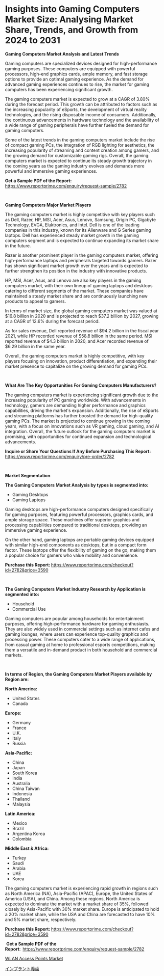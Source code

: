 <p><h1>Insights into Gaming Computers Market Size: Analysing Market Share, Trends, and Growth from 2024 to 2031</h1></p><p><strong>Gaming Computers Market Analysis and Latest Trends</strong></p>
<p><p>Gaming computers are specialized devices designed for high-performance gaming purposes. These computers are equipped with powerful processors, high-end graphics cards, ample memory, and fast storage options to provide an optimal gaming experience. As the demand for advanced gaming experiences continues to rise, the market for gaming computers has been experiencing significant growth.</p><p>The gaming computers market is expected to grow at a CAGR of 3.80% during the forecast period. This growth can be attributed to factors such as the increasing popularity of eSports, the development of virtual reality technologies, and the rising disposable income of consumers. Additionally, the continuous advancements in hardware technology and the availability of a wide range of gaming peripherals have further fueled the demand for gaming computers.</p><p>Some of the latest trends in the gaming computers market include the rise of compact gaming PCs, the integration of RGB lighting for aesthetics, the increasing popularity of streaming and content creation among gamers, and the growing demand for customizable gaming rigs. Overall, the gaming computers market is expected to continue its steady growth trajectory in the coming years as the gaming industry evolves and demands more powerful and immersive gaming experiences.</p></p>
<p><strong>Get a Sample PDF of the Report:&nbsp;</strong> <a href="https://www.reportprime.com/enquiry/request-sample/2782">https://www.reportprime.com/enquiry/request-sample/2782</a></p>
<p>&nbsp;</p>
<p><strong>Gaming Computers Major Market Players</strong></p>
<p><p>The gaming computers market is highly competitive with key players such as Dell, Razer, HP, MSI, Acer, Asus, Lenovo, Samsung, Origin PC, Gigabyte Technology, EVGA, Eluktronics, and Intel. Dell is one of the leading companies in this industry, known for its Alienware and G Series gaming laptops. Dell has experienced steady market growth in the gaming computers segment and is expected to continue expanding its market share in the future.</p><p>Razer is another prominent player in the gaming computers market, offering high-performance laptops and peripherals targeted towards gamers. Razer has shown significant market growth over the years and is expected to further strengthen its position in the industry with innovative products.</p><p>HP, MSI, Acer, Asus, and Lenovo are also key players in the gaming computers market, with their own lineup of gaming laptops and desktops catering to different segments of the market. These companies have maintained a steady market share and are continuously launching new products to appeal to gamers.</p><p>In terms of market size, the global gaming computers market was valued at $16.8 billion in 2020 and is projected to reach $37.2 billion by 2027, growing at a CAGR of 12.6% during the forecast period.</p><p>As for sales revenue, Dell reported revenue of $94.2 billion in the fiscal year 2021, while HP recorded revenue of $58.8 billion in the same period. MSI reported revenue of $4.3 billion in 2020, and Acer recorded revenue of $6.29 billion in the same year.</p><p>Overall, the gaming computers market is highly competitive, with key players focusing on innovation, product differentiation, and expanding their market presence to capitalize on the growing demand for gaming PCs.</p></p>
<p>&nbsp;</p>
<p><strong>What Are The Key Opportunities For Gaming Computers Manufacturers?</strong></p>
<p><p>The gaming computers market is experiencing significant growth due to the increasing popularity of PC gaming worldwide. With advancements in technology, gamers are demanding higher performance and graphics capabilities, driving the market's expansion. Additionally, the rise of eSports and streaming platforms has further boosted the demand for high-quality gaming PCs. The market is projected to continue growing in the coming years, with a focus on innovations such as VR gaming, cloud gaming, and AI integration. Overall, the future outlook for the gaming computers market is promising, with opportunities for continued expansion and technological advancements.</p></p>
<p><strong>Inquire or Share Your Questions If Any Before Purchasing This Report:</strong> <a href="https://www.reportprime.com/enquiry/pre-order/2782">https://www.reportprime.com/enquiry/pre-order/2782</a></p>
<p>&nbsp;</p>
<p><strong>Market Segmentation</strong></p>
<p><strong>The Gaming Computers Market Analysis by types is segmented into:</strong></p>
<p><ul><li>Gaming Desktops</li><li>Gaming Laptops</li></ul></p>
<p><p>Gaming desktops are high-performance computers designed specifically for gaming purposes, featuring powerful processors, graphics cards, and ample storage space. These machines offer superior graphics and processing capabilities compared to traditional desktops, providing an immersive gaming experience. </p><p>On the other hand, gaming laptops are portable gaming devices equipped with similar high-end components as desktops, but in a compact form factor. These laptops offer the flexibility of gaming on the go, making them a popular choice for gamers who value mobility and convenience.</p></p>
<p><strong>Purchase this Report:&nbsp;</strong><a href="https://www.reportprime.com/checkout?id=2782&price=3590">https://www.reportprime.com/checkout?id=2782&price=3590</a></p>
<p>&nbsp;</p>
<p><strong>The Gaming Computers Market Industry Research by Application is segmented into:</strong></p>
<p><ul><li>Household</li><li>Commercial Use</li></ul></p>
<p><p>Gaming computers are popular among households for entertainment purposes, offering high-performance hardware for gaming enthusiasts. They are also widely used in commercial settings such as internet cafes and gaming lounges, where users can experience top-quality graphics and processing power. These computers cater to a wide range of applications, from casual gaming at home to professional esports competitions, making them a versatile and in-demand product in both household and commercial markets.</p></p>
<p>&nbsp;</p>
<p><strong>In terms of Region, the Gaming Computers Market Players available by Region are:</strong></p>
<p>
    <p> <strong> North America: </strong>
        <ul>
            <li>United States</li>
            <li>Canada</li>
        </ul>
        </p> 
    <p> <strong> Europe: </strong>
        <ul>
            <li>Germany</li>
            <li>France</li>
            <li>U.K.</li>
            <li>Italy</li>
            <li>Russia</li>
        </ul>
        </p> 
    <p> <strong> Asia-Pacific: </strong>
        <ul>
            <li>China</li>
            <li>Japan</li>
            <li>South Korea</li>
            <li>India</li>
            <li>Australia</li>
            <li>China Taiwan</li>
            <li>Indonesia</li>
            <li>Thailand</li>
            <li>Malaysia</li>
        </ul>
        </p> 
    <p> <strong> Latin America: </strong>
        <ul>
            <li>Mexico</li>
            <li>Brazil</li>
            <li>Argentina Korea</li>
            <li>Colombia</li>
        </ul>
        </p> 
    <p> <strong> Middle East & Africa: </strong>
        <ul>
            <li>Turkey</li>
            <li>Saudi</li>
            <li>Arabia</li>
            <li>UAE</li>
            <li>Korea</li>
        </ul>
    </p>
    </p>
<p><p>The gaming computers market is experiencing rapid growth in regions such as North America (NA), Asia-Pacific (APAC), Europe, the United States of America (USA), and China. Among these regions, North America is expected to dominate the market with a market share of 35%, followed closely by Asia-Pacific with 30% market share. Europe is anticipated to hold a 20% market share, while the USA and China are forecasted to have 10% and 5% market share, respectively.</p></p>
<p><strong>Purchase this Report: </strong><a href="https://www.reportprime.com/checkout?id=2782&price=3590">https://www.reportprime.com/checkout?id=2782&price=3590</a></p>
<p>&nbsp;<strong>Get a Sample PDF of the Report:&nbsp;&nbsp;</strong><a href="https://www.reportprime.com/enquiry/request-sample/2782">https://www.reportprime.com/enquiry/request-sample/2782</a></p>
<p><strong></strong></p>
<p><p><a href="https://github.com/ChiragRP21/Market-Research-Report-List-4/blob/main/wlan-access-points-market.md">WLAN Access Points Market</a></p><p><a href="https://github.com/xemfu2379520/Market-Research-Report-List-1/blob/main/490515012215.md">インプラント義歯</a></p></p>